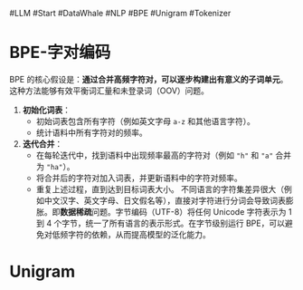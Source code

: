 #LLM #Start #DataWhale #NLP #BPE #Unigram #Tokenizer
# BPE-字对编码
BPE 的核心假设是：​**通过合并高频字符对，可以逐步构建出有意义的子词单元**。这种方法能够有效平衡词汇量和未登录词（OOV）问题。
1. ​**初始化词表**：
    - 初始词表包含所有字符（例如英文字母 `a-z` 和其他语言字符）。
    - 统计语料中所有字符对的频率。
2. ​**迭代合并**：
    - 在每轮迭代中，找到语料中出现频率最高的字符对（例如 `"h"` 和 `"a"` 合并为 `"ha"`）。
    - 将合并后的字符对加入词表，并更新语料中的字符对频率。
    - 重复上述过程，直到达到目标词表大小。
 不同语言的字符集差异很大（例如中文汉字、英文字母、日文假名等），直接对字符进行分词会导致词表膨胀。即**数据稀疏**问题。字节编码（UTF-8）将任何 Unicode 字符表示为 1 到 4 个字节，统一了所有语言的表示形式。在字节级别运行 BPE，可以避免对低频字符的依赖，从而提高模型的泛化能力。

# Unigram
